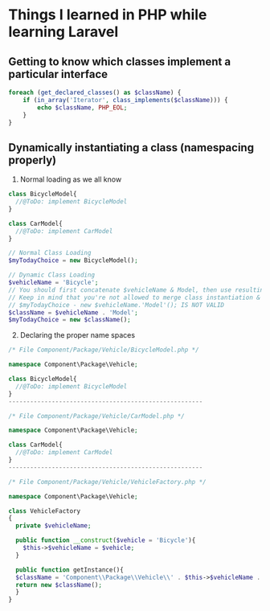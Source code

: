# Things I learned in PHP while learning Laravel

## Getting to know which classes implement a particular interface

```php
foreach (get_declared_classes() as $className) {
    if (in_array('Iterator', class_implements($className))) {
        echo $className, PHP_EOL;
    }
}
```

## Dynamically instantiating a class (namespacing properly)

1. Normal loading as we all know

```php
class BicycleModel{
  //@ToDo: implement BicycleModel
}

class CarModel{
  //@ToDo: implement CarModel
}

// Normal Class Loading
$myTodayChoice = new BicycleModel();

// Dynamic Class Loading
$vehicleName = 'Bicycle';
// You should first concatenate $vehicleName & Model, then use resulting variable for creating class instance.
// Keep in mind that you're not allowed to merge class instantiation & concatenation.
// $myTodayChoice - new $vehicleName.'Model'(); IS NOT VALID
$className = $vehicleName . 'Model';
$myTodayChoice = new $className();
```

2. Declaring the proper name spaces

```php
/* File Component/Package/Vehicle/BicycleModel.php */

namespace Component\Package\Vehicle;

class BicycleModel{
  //@ToDo: implement BicycleModel
}
------------------------------------------------------

/* File Component/Package/Vehicle/CarModel.php */

namespace Component\Package\Vehicle;

class CarModel{
  //@ToDo: implement CarModel
}
------------------------------------------------------

/* File Component/Package/Vehicle/VehicleFactory.php */

namespace Component\Package\Vehicle;

class VehicleFactory
{
  private $vehicleName;

  public function __construct($vehicle = 'Bicycle'){
    $this->$vehicleName = $vehicle;
  }

  public function getInstance(){
  $className = 'Component\\Package\\Vehicle\\' . $this->$vehicleName . 'Model';
  return new $className();
  }
}
```
